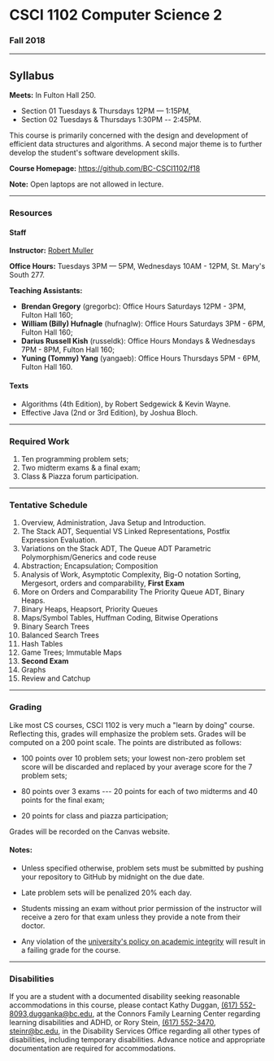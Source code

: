 # CSCI 1102 Computer Science 2

### Fall 2018

---

## Syllabus

**Meets:** In Fulton Hall 250.

+ Section 01 Tuesdays & Thursdays 12PM — 1:15PM,
+ Section 02 Tuesdays & Thursdays 1:30PM -- 2:45PM. 

This course is primarily concerned with the design and development of efficient data structures and algorithms. A second major theme is to further develop the student's software development skills.

**Course Homepage:** https://github.com/BC-CSCI1102/f18

**Note:** Open laptops are not allowed in lecture.

---

### Resources

#### Staff

**Instructor:** [Robert Muller](http://www.cs.bc.edu/~muller/)

**Office Hours:**  Tuesdays 3PM — 5PM, Wednesdays 10AM - 12PM, St. Mary's South 277.

**Teaching Assistants:**

+ **Brendan Gregory** (gregorbc): Office Hours Saturdays 12PM - 3PM, Fulton Hall 160;
+ **William (Billy) Hufnagle** (hufnaglw): Office Hours Saturdays 3PM - 6PM, Fulton Hall 160;
+ **Darius Russell Kish** (russeldk): Office Hours Mondays & Wednesdays 7PM - 8PM, Fulton Hall 160;
+ **Yuning (Tommy) Yang** (yangaeb): Office Hours Thursdays 5PM - 6PM, Fulton Hall 160.

#### Texts

+ Algorithms (4th Edition), by Robert Sedgewick & Kevin Wayne.
+ Effective Java (2nd or 3rd Edition), by Joshua Bloch.

---

### Required Work

1. Ten programming problem sets;
2. Two midterm exams & a final exam;
3. Class & Piazza forum participation.

---

### Tentative Schedule

1. Overview, Administration, Java Setup and Introduction.
2. The Stack ADT, Sequential VS Linked Representations, Postfix Expression Evaluation.
3. Variations on the Stack ADT, The Queue ADT Parametric Polymorphism/Generics and code reuse
4. Abstraction; Encapsulation; Composition
5. Analysis of Work, Asymptotic Complexity, Big-O notation Sorting, Mergesort, orders and comparability, **First Exam**
6. More on Orders and Comparability The Priority Queue ADT, Binary Heaps.
7. Binary Heaps, Heapsort, Priority Queues
8. Maps/Symbol Tables, Huffman Coding, Bitwise Operations
9. Binary Search Trees
10. Balanced Search Trees
11. Hash Tables 
12. Game Trees; Immutable Maps
13. **Second Exam**
14. Graphs
15. Review and Catchup

---

### Grading

Like most CS courses, CSCI 1102 is very much a "learn by doing" course. Reflecting this, grades will emphasize the problem sets. Grades will be computed on a 200 point scale. The points are distributed as follows:

+ 100 points over 10 problem sets; your lowest non-zero problem set score will be discarded and replaced by your average score for the 7 problem sets;

+ 80 points over 3 exams --- 20 points for each of two midterms and 40 points for the final exam;

+ 20 points for class and piazza participation;

Grades will be recorded on the Canvas website.

#### Notes:

+ Unless specified otherwise, problem sets must be submitted by pushing your repository to GitHub by midnight on the due date.


+ Late problem sets will be penalized 20% each day.
+ Students missing an exam without prior permission of the instructor will receive a zero for that exam unless they provide a note from their doctor.
+ Any violation of the [university's policy on academic integrity](http://www.bc.edu/offices/stserv/academic/integrity.html) will result in a failing grade for the course.

---

### Disabilities 

If you are a student with a documented disability seeking reasonable accommodations in this course, please contact Kathy Duggan, [(617) 552-8093](tel:(617)%20552-8093),[dugganka@bc.edu](mailto:dugganka@bc.edu), at the Connors Family Learning Center regarding learning disabilities and ADHD, or Rory Stein, [(617) 552-3470](tel:(617)%20552-3470), [steinr@bc.edu](mailto:steinr@bc.edu), in the Disability Services Office regarding all other types of disabilities, including temporary disabilities. Advance notice and appropriate documentation are required for accommodations.